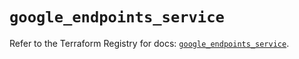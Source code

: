 # `google_endpoints_service`

Refer to the Terraform Registry for docs: [`google_endpoints_service`](https://registry.terraform.io/providers/hashicorp/google-beta/6.42.0/docs/resources/google_endpoints_service).
